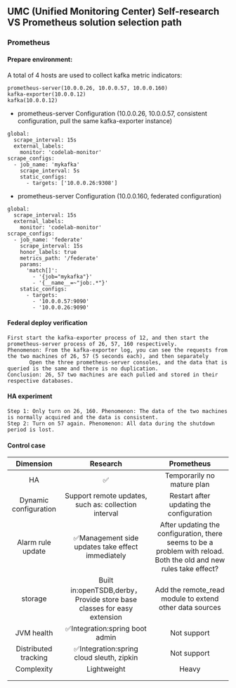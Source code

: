 
## UMC (Unified Monitoring Center) Self-research VS Prometheus solution selection path

### Prometheus
#### Prepare environment:

A total of 4 hosts are used to collect kafka metric indicators:
```
prometheus-server(10.0.0.26, 10.0.0.57, 10.0.0.160)
kafka-exporter(10.0.0.12)
kafka(10.0.0.12)
```

- prometheus-server Configuration (10.0.0.26, 10.0.0.57, consistent configuration, pull the same kafka-exporter instance)
```
global:
  scrape_interval: 15s 
  external_labels:
    monitor: 'codelab-monitor'
scrape_configs:
  - job_name: 'mykafka'
    scrape_interval: 5s
    static_configs:
      - targets: ['10.0.0.26:9308']
```

- prometheus-server Configuration (10.0.0.160, federated configuration)
```
global:
  scrape_interval: 15s 
  external_labels:
    monitor: 'codelab-monitor'
scrape_configs:
  - job_name: 'federate'
    scrape_interval: 15s
    honor_labels: true
    metrics_path: '/federate'
    params:
      'match[]':
        - '{job="mykafka"}'
        - '{__name__=~"job:.*"}'
    static_configs:
      - targets:
        - '10.0.0.57:9090'
        - '10.0.0.26:9090'
```

#### Federal deploy verification
```
First start the kafka-exporter process of 12, and then start the prometheus-server process of 26, 57, 160 respectively.
Phenomenon: From the kafka-exporter log, you can see the requests from the two machines of 26, 57 (5 seconds each), and then separately
       Open the three prometheus-server consoles, and the data that is queried is the same and there is no duplication.
Conclusion: 26, 57 two machines are each pulled and stored in their respective databases.
```

#### HA experiment
```
Step 1: Only turn on 26, 160. Phenomenon: The data of the two machines is normally acquired and the data is consistent.
Step 2: Turn on 57 again. Phenomenon: All data during the shutdown period is lost.
```

#### Control case

|   Dimension     |   Research                                             |           Prometheus             |
| :--------------: | :---------------------------------------------------: | :-----------------------------:  |
|      HA        |       ✅                                               | Temporarily no mature plan        |
|Dynamic configuration|Support remote updates, such as: collection interval|Restart after updating the configuration|
|Alarm rule update| ✅Management side updates take effect immediately|After updating the configuration, there seems to be a problem with reload. Both the old and new rules take effect?|
|    storage     | Built in:openTSDB,derby，Provide store base classes for easy extension|Add the remote_read module to extend other data sources|
|JVM health    | ✅Integration:spring boot admin                  |           Not support                   |
|Distributed tracking| ✅Integration:spring cloud sleuth, zipkin        |           Not support                    |
| Complexity   |      Lightweight                                 |           Heavy                        |
|              |                                                  |                                        |
|              |                                                  |                                        |

